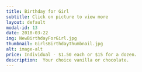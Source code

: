 ```yaml
---
title: Birthday for Girl
subtitle: Click on picture to view more
layout: default
modal-id: 13
date: 2018-03-22
img: NewBirthdayForGirl.jpg
thumbnail: GirlsBirthdayThumbnail.jpg
alt: image-alt
price: Individual - $1.50 each or $15 for a dozen.
description:  Your choice vanilla or chocolate.   
---
```

